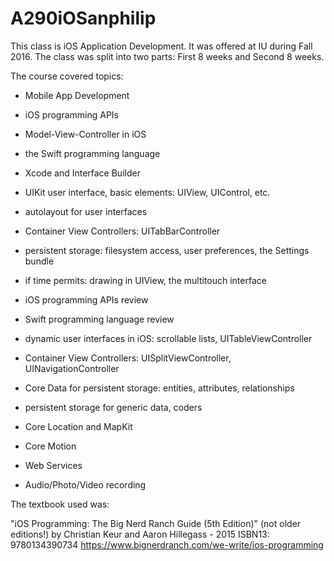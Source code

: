 # A290iOSanphilip

This class is iOS Application Development. It was offered at IU during Fall 2016. The class was split into two parts: First 8 weeks and Second 8 weeks. 

The course covered topics:

  * Mobile App Development
  * iOS programming APIs
  * Model-View-Controller in iOS
  * the Swift programming language
  * Xcode and Interface Builder
  * UIKit user interface, basic elements: UIView, UIControl, etc.
  * autolayout for user interfaces
  * Container View Controllers: UITabBarController
  * persistent storage: filesystem access, user preferences, the Settings bundle
  * if time permits: drawing in UIView, the multitouch interface

  * iOS programming APIs review
  * Swift programming language review
  * dynamic user interfaces in iOS: scrollable lists, UITableViewController
  * Container View Controllers: UISplitViewController, UINavigationController
  * Core Data for persistent storage: entities, attributes, relationships
  * persistent storage for generic data, coders
  * Core Location and MapKit
  * Core Motion
  * Web Services
  * Audio/Photo/Video recording

The textbook used was:

  "iOS Programming: The Big Nerd Ranch Guide (5th Edition)"
  (not older editions!)
  by Christian Keur and Aaron Hillegass - 2015
  ISBN13: 9780134390734
  https://www.bignerdranch.com/we-write/ios-programming

